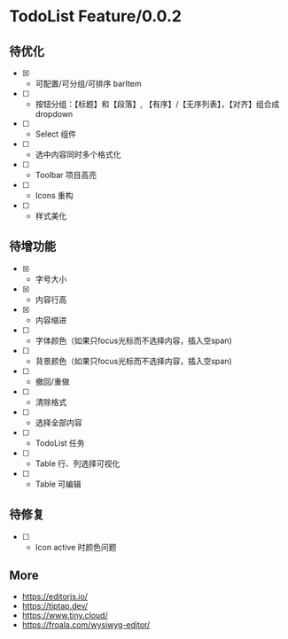 # TodoList Feature/0.0.2

## 待优化

- [x] - 可配置/可分组/可排序 barItem
- [ ] - 按钮分组：【标题】和【段落】, 【有序】/【无序列表】，【对齐】组合成dropdown
- [ ] - Select 组件
- [ ] - 选中内容同时多个格式化
- [ ] - Toolbar 项目高亮
- [ ] - Icons 重构
- [ ] - 样式美化

## 待增功能

- [x] - 字号大小
- [x] - 内容行高
- [x] - 内容缩进
- [ ] - 字体颜色（如果只focus光标而不选择内容，插入空span)
- [ ] - 背景颜色（如果只focus光标而不选择内容，插入空span)
- [ ] - 撤回/重做
- [ ] - 清除格式
- [ ] - 选择全部内容
- [ ] - TodoList 任务
- [ ] - Table 行、列选择可视化
- [ ] - Table 可编辑

## 待修复

- [ ] - Icon active 时颜色问题

## More

- https://editorjs.io/
- https://tiptap.dev/
- https://www.tiny.cloud/
- https://froala.com/wysiwyg-editor/